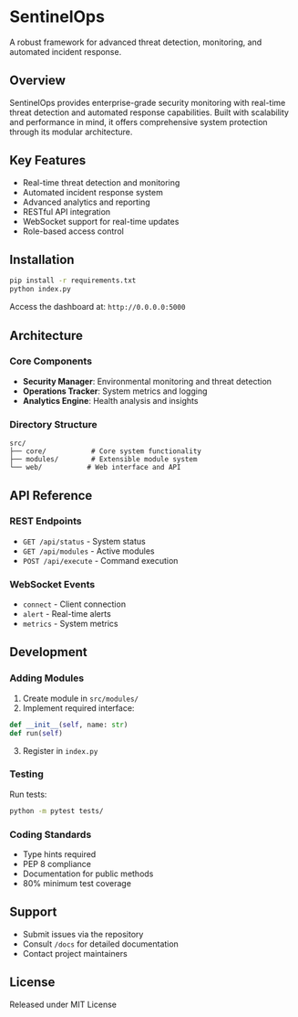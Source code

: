 
# SentinelOps

A robust framework for advanced threat detection, monitoring, and automated incident response.

## Overview

SentinelOps provides enterprise-grade security monitoring with real-time threat detection and automated response capabilities. Built with scalability and performance in mind, it offers comprehensive system protection through its modular architecture.

## Key Features

- Real-time threat detection and monitoring
- Automated incident response system
- Advanced analytics and reporting
- RESTful API integration
- WebSocket support for real-time updates
- Role-based access control

## Installation

```bash
pip install -r requirements.txt
python index.py
```

Access the dashboard at: `http://0.0.0.0:5000`

## Architecture

### Core Components

- **Security Manager**: Environmental monitoring and threat detection
- **Operations Tracker**: System metrics and logging
- **Analytics Engine**: Health analysis and insights

### Directory Structure

```
src/
├── core/           # Core system functionality
├── modules/        # Extensible module system
└── web/           # Web interface and API
```

## API Reference

### REST Endpoints

- `GET /api/status` - System status
- `GET /api/modules` - Active modules
- `POST /api/execute` - Command execution

### WebSocket Events

- `connect` - Client connection
- `alert` - Real-time alerts
- `metrics` - System metrics

## Development

### Adding Modules

1. Create module in `src/modules/`
2. Implement required interface:
```python
def __init__(self, name: str)
def run(self)
```
3. Register in `index.py`

### Testing

Run tests:
```bash
python -m pytest tests/
```

### Coding Standards

- Type hints required
- PEP 8 compliance
- Documentation for public methods
- 80% minimum test coverage

## Support

- Submit issues via the repository
- Consult `/docs` for detailed documentation
- Contact project maintainers

## License

Released under MIT License


